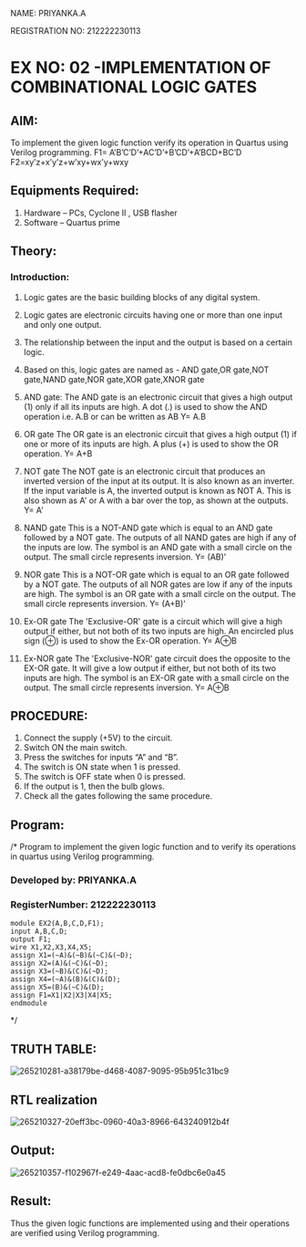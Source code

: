 NAME: PRIYANKA.A

REGISTRATION NO: 212222230113

# EX NO: 02 -IMPLEMENTATION OF COMBINATIONAL LOGIC GATES
## AIM:

To implement the given logic function verify its operation in Quartus using Verilog programming. F1= A’B’C’D’+AC’D’+B’CD’+A’BCD+BC’D F2=xy’z+x’y’z+w’xy+wx’y+wxy
## Equipments Required:

 1. Hardware – PCs, Cyclone II , USB flasher
 2. Software – Quartus prime

## Theory:
### Introduction:

1. Logic gates are the basic building blocks of any digital system.
2. Logic gates are electronic circuits having one or more than one input and only one output.
3. The relationship between the input and the output is based on a certain logic.
4. Based on this, logic gates are named as - AND gate,OR gate,NOT gate,NAND gate,NOR gate,XOR gate,XNOR gate

1. AND gate: The AND gate is an electronic circuit that gives a high output (1) only if all its inputs are high. A dot (.) is used to show the AND operation i.e. A.B or can be written as AB Y= A.B

2. OR gate The OR gate is an electronic circuit that gives a high output (1) if one or more of its inputs are high. A plus (+) is used to show the OR operation. Y= A+B

3. NOT gate The NOT gate is an electronic circuit that produces an inverted version of the input at its output. It is also known as an inverter. If the input variable is A, the inverted output is known as NOT A. This is also shown as A' or A with a bar over the top, as shown at the outputs. Y= A'

4. NAND gate This is a NOT-AND gate which is equal to an AND gate followed by a NOT gate. The outputs of all NAND gates are high if any of the inputs are low. The symbol is an AND gate with a small circle on the output. The small circle represents inversion. Y= (AB)’

 5. NOR gate This is a NOT-OR gate which is equal to an OR gate followed by a NOT gate. The outputs of all NOR gates are low if any of the inputs are high. The symbol is an OR gate with a small circle on the output. The small circle represents inversion. Y= (A+B)’

 6. Ex-OR gate The 'Exclusive-OR' gate is a circuit which will give a high output if either, but not both of its two inputs are high. An encircled plus sign (⊕) is used to show the Ex-OR operation. Y= A⊕B

 7. Ex-NOR gate The 'Exclusive-NOR' gate circuit does the opposite to the EX-OR gate. It will give a low output if either, but not both of its two inputs are high. The symbol is an EX-OR gate with a small circle on the output. The small circle represents inversion. Y= A⊕B

## PROCEDURE:

1. Connect the supply (+5V) to the circuit.
2. Switch ON the main switch.
3. Press the switches for inputs “A” and “B”.
4. The switch is ON state when 1 is pressed.
5. The switch is OFF state when 0 is pressed.
6. If the output is 1, then the bulb glows.
7. Check all the gates following the same procedure.

## Program:

/* Program to implement the given logic function and to verify its operations in quartus using Verilog programming. 
### Developed by: PRIYANKA.A 
### RegisterNumber: 212222230113
```
module EX2(A,B,C,D,F1);
input A,B,C,D;
output F1;
wire X1,X2,X3,X4,X5;
assign X1=(~A)&(~B)&(~C)&(~D);
assign X2=(A)&(~C)&(~D);
assign X3=(~B)&(C)&(~D);
assign X4=(~A)&(B)&(C)&(D);
assign X5=(B)&(~C)&(D);
assign F1=X1|X2|X3|X4|X5;
endmodule
```
*/
## TRUTH TABLE:

![265210281-a38179be-d468-4087-9095-95b951c31bc9](https://github.com/PriyankaAnnadurai/Experiment--02-Implementation-of-combinational-logic-/assets/118351569/5d221864-df5b-4b79-822d-3fcfc42508f1)


## RTL realization

![265210327-20eff3bc-0960-40a3-8966-643240912b4f](https://github.com/PriyankaAnnadurai/Experiment--02-Implementation-of-combinational-logic-/assets/118351569/5408cb03-5b89-4f5c-adbb-13a8c273c919)


## Output:

![265210357-f102967f-e249-4aac-acd8-fe0dbc6e0a45](https://github.com/PriyankaAnnadurai/Experiment--02-Implementation-of-combinational-logic-/assets/118351569/1464d06a-33ec-4d99-a720-1e4197de36de)


## Result:

Thus the given logic functions are implemented using and their operations are verified using Verilog programming.
